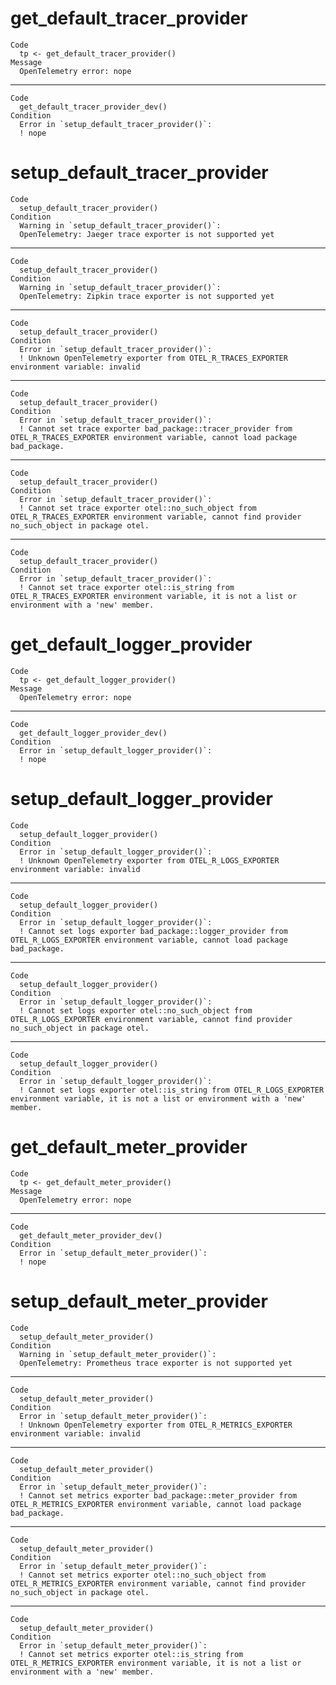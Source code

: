 # get_default_tracer_provider

    Code
      tp <- get_default_tracer_provider()
    Message
      OpenTelemetry error: nope

---

    Code
      get_default_tracer_provider_dev()
    Condition
      Error in `setup_default_tracer_provider()`:
      ! nope

# setup_default_tracer_provider

    Code
      setup_default_tracer_provider()
    Condition
      Warning in `setup_default_tracer_provider()`:
      OpenTelemetry: Jaeger trace exporter is not supported yet

---

    Code
      setup_default_tracer_provider()
    Condition
      Warning in `setup_default_tracer_provider()`:
      OpenTelemetry: Zipkin trace exporter is not supported yet

---

    Code
      setup_default_tracer_provider()
    Condition
      Error in `setup_default_tracer_provider()`:
      ! Unknown OpenTelemetry exporter from OTEL_R_TRACES_EXPORTER environment variable: invalid

---

    Code
      setup_default_tracer_provider()
    Condition
      Error in `setup_default_tracer_provider()`:
      ! Cannot set trace exporter bad_package::tracer_provider from OTEL_R_TRACES_EXPORTER environment variable, cannot load package bad_package.

---

    Code
      setup_default_tracer_provider()
    Condition
      Error in `setup_default_tracer_provider()`:
      ! Cannot set trace exporter otel::no_such_object from OTEL_R_TRACES_EXPORTER environment variable, cannot find provider no_such_object in package otel.

---

    Code
      setup_default_tracer_provider()
    Condition
      Error in `setup_default_tracer_provider()`:
      ! Cannot set trace exporter otel::is_string from OTEL_R_TRACES_EXPORTER environment variable, it is not a list or environment with a 'new' member.

# get_default_logger_provider

    Code
      tp <- get_default_logger_provider()
    Message
      OpenTelemetry error: nope

---

    Code
      get_default_logger_provider_dev()
    Condition
      Error in `setup_default_logger_provider()`:
      ! nope

# setup_default_logger_provider

    Code
      setup_default_logger_provider()
    Condition
      Error in `setup_default_logger_provider()`:
      ! Unknown OpenTelemetry exporter from OTEL_R_LOGS_EXPORTER environment variable: invalid

---

    Code
      setup_default_logger_provider()
    Condition
      Error in `setup_default_logger_provider()`:
      ! Cannot set logs exporter bad_package::logger_provider from OTEL_R_LOGS_EXPORTER environment variable, cannot load package bad_package.

---

    Code
      setup_default_logger_provider()
    Condition
      Error in `setup_default_logger_provider()`:
      ! Cannot set logs exporter otel::no_such_object from OTEL_R_LOGS_EXPORTER environment variable, cannot find provider no_such_object in package otel.

---

    Code
      setup_default_logger_provider()
    Condition
      Error in `setup_default_logger_provider()`:
      ! Cannot set logs exporter otel::is_string from OTEL_R_LOGS_EXPORTER environment variable, it is not a list or environment with a 'new' member.

# get_default_meter_provider

    Code
      tp <- get_default_meter_provider()
    Message
      OpenTelemetry error: nope

---

    Code
      get_default_meter_provider_dev()
    Condition
      Error in `setup_default_meter_provider()`:
      ! nope

# setup_default_meter_provider

    Code
      setup_default_meter_provider()
    Condition
      Warning in `setup_default_meter_provider()`:
      OpenTelemetry: Prometheus trace exporter is not supported yet

---

    Code
      setup_default_meter_provider()
    Condition
      Error in `setup_default_meter_provider()`:
      ! Unknown OpenTelemetry exporter from OTEL_R_METRICS_EXPORTER environment variable: invalid

---

    Code
      setup_default_meter_provider()
    Condition
      Error in `setup_default_meter_provider()`:
      ! Cannot set metrics exporter bad_package::meter_provider from OTEL_R_METRICS_EXPORTER environment variable, cannot load package bad_package.

---

    Code
      setup_default_meter_provider()
    Condition
      Error in `setup_default_meter_provider()`:
      ! Cannot set metrics exporter otel::no_such_object from OTEL_R_METRICS_EXPORTER environment variable, cannot find provider no_such_object in package otel.

---

    Code
      setup_default_meter_provider()
    Condition
      Error in `setup_default_meter_provider()`:
      ! Cannot set metrics exporter otel::is_string from OTEL_R_METRICS_EXPORTER environment variable, it is not a list or environment with a 'new' member.


